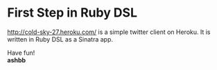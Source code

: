 First Step in Ruby DSL
======================

<http://cold-sky-27.heroku.com/> is a simple twitter client on Heroku. It is written in Ruby DSL as a Sinatra app.


Have fun! <br>
**ashbb**